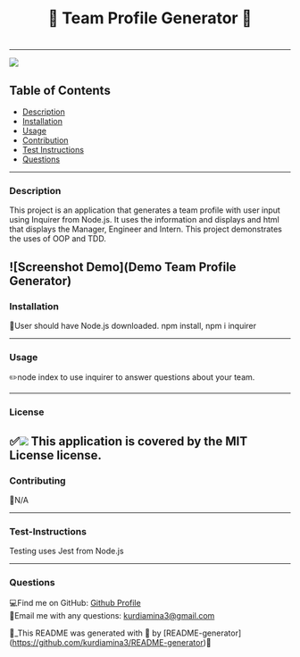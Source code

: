 
  
  # <h1 align="center"> 🌻 Team Profile Generator 🌻 <h1>
  
----

<a href="https://img.shields.io/badge/License-MIT License-blueviolet"><img src="https://img.shields.io/badge/License-MIT License-blueviolet"></a>

## Table of Contents
- [Description](#description)
- [Installation](#installation)
- [Usage](#usage)
- [Contribution](#contribution)
- [Test Instructions](#test-instructions)
- [Questions](#questions)

----

### Description
This project is an application that generates a team profile with user input using Inquirer from Node.js. It uses the information and displays and html that displays the Manager, Engineer and Intern. This project demonstrates the uses of OOP and TDD.

![Screenshot Demo](Demo Team Profile Generator)
----
### Installation
🔧User should have Node.js downloaded. npm install, npm i inquirer

----
### Usage
✏️node index to use inquirer to answer questions about your team. 

----
### License
✅<a href="https://img.shields.io/badge/License-MIT License-blueviolet"><img src="https://img.shields.io/badge/License-MIT License-blueviolet"></a>
This application is covered by the MIT License license.
----

### Contributing
🤝N/A

----
### Test-Instructions
Testing uses Jest from Node.js

----
### Questions
💻Find me on GitHub: [Github Profile](https://github.com/kurdiamina3)
<br />
📧Email me with any questions: kurdiamina3@gmail.com 
<br />

🌟_This README was generated with 💓 by [README-generator] (https://github.com/kurdiamina3/README-generator)🌟

